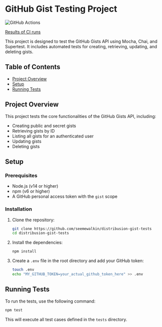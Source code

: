 
# GitHub Gist Testing Project
![GitHub Actions](https://github.com/seemewalkin/distribusion-gist-tests/actions/workflows/ci.yml/badge.svg)

[Results of CI runs](https://github.com/seemewalkin/distribusion-gist-tests/actions)

This project is designed to test the GitHub Gists API using Mocha, Chai, and Supertest. It includes automated tests for creating, retrieving, updating, and deleting gists.

## Table of Contents

- [Project Overview](#project-overview)
- [Setup](#setup)
- [Running Tests](#running-tests)

## Project Overview

This project tests the core functionalities of the GitHub Gists API, including:
- Creating public and secret gists
- Retrieving gists by ID
- Listing all gists for an authenticated user
- Updating gists
- Deleting gists

## Setup

### Prerequisites

- Node.js (v14 or higher)
- npm (v6 or higher)
- A GitHub personal access token with the `gist` scope

### Installation

1. Clone the repository:
   ```sh
   git clone https://github.com/seemewalkin/distribusion-gist-tests
   cd distribusion-gist-tests
   ```

2. Install the dependencies:
   ```sh
   npm install
   ```

3. Create a `.env` file in the root directory and add your GitHub token:
   ```sh
   touch .env
   echo "MY_GITHUB_TOKEN=your_actual_github_token_here" >> .env
   ```

## Running Tests

To run the tests, use the following command:
   ```sh
   npm test
   ```

This will execute all test cases defined in the `tests` directory.
